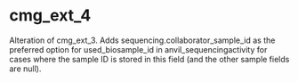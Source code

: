 # cmg_ext_4
Alteration of cmg_ext_3. Adds sequencing.collaborator_sample_id as the preferred option for used_biosample_id in anvil_sequencingactivity for cases where the sample ID is stored in this field (and the other sample fields are null).
